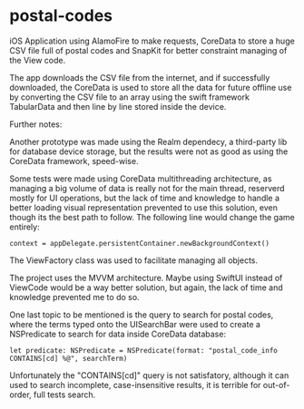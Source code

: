 # postal-codes

iOS Application using AlamoFire to make requests, CoreData to store a huge CSV file full of postal codes and SnapKit for better constraint managing of the View code.

The app downloads the CSV file from the internet, and if successfully downloaded, the CoreData is used to store all the data for future offline use by converting the CSV file to an array using the swift framework TabularData and then line by line stored inside the device.

Further notes:

Another prototype was made using the Realm dependecy, a third-party lib for database device storage, but the results were not as good as using the CoreData framework, speed-wise.

Some tests were made using CoreData multithreading architecture, as managing a big volume of data is really not for the main thread, reserverd mostly for UI operations, but the lack of time and knowledge to handle a better loading visual representation prevented to use this solution, even though its the best  path to follow. The following line would change the game entirely:

```context = appDelegate.persistentContainer.newBackgroundContext()```

The ViewFactory class was used to facilitate managing all objects.

The project uses the MVVM architecture. Maybe using SwiftUI instead of ViewCode would be a way better solution, but again, the lack of time and knowledge prevented me to do so.

One last topic to be mentioned is the query to search for postal codes, where the terms typed onto the UISearchBar were used to create a NSPredicate to search for data inside CoreData database:

```let predicate: NSPredicate = NSPredicate(format: "postal_code_info CONTAINS[cd] %@", searchTerm)```

Unfortunately the "CONTAINS[cd]" query is not satisfatory, although it can used to search incomplete, case-insensitive results, it is terrible for out-of-order, full tests search. 
